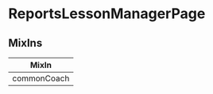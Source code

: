 # ReportsLessonManagerPage

## MixIns

<!-- @vuese:ReportsLessonManagerPage:mixIns:start -->
|MixIn|
|---|
|commonCoach|

<!-- @vuese:ReportsLessonManagerPage:mixIns:end -->
